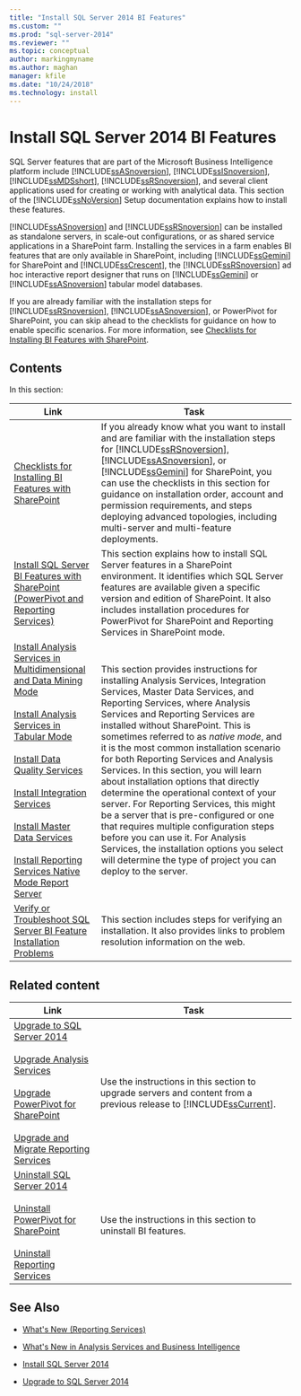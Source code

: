 ```yaml
---
title: "Install SQL Server 2014 BI Features"
ms.custom: ""
ms.prod: "sql-server-2014"
ms.reviewer: ""
ms.topic: conceptual
author: markingmyname
ms.author: maghan
manager: kfile
ms.date: "10/24/2018"
ms.technology: install
---
```


# Install SQL Server 2014 BI Features

  SQL Server features that are part of the Microsoft Business Intelligence platform include [!INCLUDE[ssASnoversion](../../includes/ssasnoversion-md.md)], [!INCLUDE[ssISnoversion](../../includes/ssisnoversion-md.md)], [!INCLUDE[ssMDSshort](../../includes/ssmdsshort-md.md)], [!INCLUDE[ssRSnoversion](../../includes/ssrsnoversion-md.md)], and several client applications used for creating or working with analytical data. This section of the [!INCLUDE[ssNoVersion](../../includes/ssnoversion-md.md)] Setup documentation explains how to install these features.  
  
 [!INCLUDE[ssASnoversion](../../includes/ssasnoversion-md.md)] and [!INCLUDE[ssRSnoversion](../../includes/ssrsnoversion-md.md)] can be installed as standalone servers, in scale-out configurations, or as shared service applications in a SharePoint farm. Installing the services in a farm enables BI features that are only available in SharePoint, including [!INCLUDE[ssGemini](../../includes/ssgemini-md.md)] for SharePoint and [!INCLUDE[ssCrescent](../../includes/sscrescent-md.md)], the [!INCLUDE[ssRSnoversion](../../includes/ssrsnoversion-md.md)] ad hoc interactive report designer that runs on [!INCLUDE[ssGemini](../../includes/ssgemini-md.md)] or [!INCLUDE[ssASnoversion](../../includes/ssasnoversion-md.md)] tabular model databases.  
  
 If you are already familiar with the installation steps for [!INCLUDE[ssRSnoversion](../../includes/ssrsnoversion-md.md)], [!INCLUDE[ssASnoversion](../../includes/ssasnoversion-md.md)], or PowerPivot for SharePoint, you can skip ahead to the checklists for guidance on how to enable specific scenarios. For more information, see [Checklists for Installing BI Features with SharePoint](checklists-for-installing-bi-features-with-sharepoint.md).  
  
## Contents

In this section:
  
|Link|Task|  
|----------|----------|  
|[Checklists for Installing BI Features with SharePoint](checklists-for-installing-bi-features-with-sharepoint.md)|If you already know what you want to install and are familiar with the installation steps for [!INCLUDE[ssRSnoversion](../../includes/ssrsnoversion-md.md)], [!INCLUDE[ssASnoversion](../../includes/ssasnoversion-md.md)], or [!INCLUDE[ssGemini](../../includes/ssgemini-md.md)] for SharePoint, you can use the checklists in this section for guidance on installation order, account and permission requirements, and steps deploying advanced topologies, including multi-server and multi-feature deployments.|  
|[Install SQL Server BI Features with SharePoint &#40;PowerPivot and Reporting Services&#41;](install-sql-server-bi-features-sharepoint-powerpivot-reporting-services.md)|This section explains how to install SQL Server features in a SharePoint environment. It identifies which SQL Server features are available given a specific version and edition of SharePoint. It also includes installation procedures for PowerPivot for SharePoint and Reporting Services in SharePoint mode.|  
|[Install Analysis Services in Multidimensional and Data Mining Mode](install-analysis-services-in-multidimensional-and-data-mining-mode.md)<br /><br /> [Install Analysis Services in Tabular Mode](../../analysis-services/instances/install-windows/install-analysis-services.md)<br /><br /> [Install Data Quality Services](../../data-quality-services/install-windows/install-data-quality-services.md)<br /><br /> [Install Integration Services](../../integration-services/install-windows/install-integration-services.md)<br /><br /> [Install Master Data Services](../../master-data-services/install-windows/install-master-data-services.md)<br /><br /> [Install Reporting Services Native Mode Report Server](../../reporting-services/install-windows/install-reporting-services-native-mode-report-server.md)|This section provides instructions for installing Analysis Services, Integration Services, Master Data Services, and Reporting Services, where Analysis Services and Reporting Services are installed without SharePoint. This is sometimes referred to as *native mode*, and it is the most common installation scenario for both Reporting Services and Analysis Services. In this section, you will learn about installation options that directly determine the operational context of your server. For Reporting Services, this might be a server that is pre-configured or one that requires multiple configuration steps before you can use it. For Analysis Services, the installation options you select will determine the type of project you can deploy to the server.|  
|[Verify or Troubleshoot SQL Server BI Feature Installation Problems](../../../2014/sql-server/install/verify-or-troubleshoot-sql-server-bi-feature-installation-problems.md)|This section includes steps for verifying an installation. It also provides links to problem resolution information on the web.|  
  
## Related content  
  
|Link|Task|  
|----------|----------|  
|[Upgrade to SQL Server 2014](../../database-engine/install-windows/upgrade-sql-server.md)<br /><br /> [Upgrade Analysis Services](../../database-engine/install-windows/upgrade-analysis-services.md)<br /><br /> [Upgrade PowerPivot for SharePoint](../../database-engine/install-windows/upgrade-power-pivot-for-sharepoint.md)<br /><br /> [Upgrade and Migrate Reporting Services](../../reporting-services/install-windows/upgrade-and-migrate-reporting-services.md)|Use the instructions in this section to upgrade servers and content from a previous release to [!INCLUDE[ssCurrent](../../includes/sscurrent-md.md)].|  
|[Uninstall SQL Server 2014](uninstall-sql-server.md)<br /><br /> [Uninstall PowerPivot for SharePoint](../../../2014/sql-server/install/uninstall-power-pivot-for-sharepoint.md)<br /><br /> [Uninstall Reporting Services](../../../2014/sql-server/install/uninstall-reporting-services.md)|Use the instructions in this section to uninstall BI features.|  
  
## See Also

* [What's New &#40;Reporting Services&#41;](../../../2014/reporting-services/what-s-new-reporting-services.md)

* [What's New in Analysis Services and Business Intelligence](../../analysis-services/what-s-new-in-analysis-services.md)

* [Install SQL Server 2014](../../database-engine/install-windows/install-sql-server.md)

* [Upgrade to SQL Server 2014](../../database-engine/install-windows/upgrade-sql-server.md)
